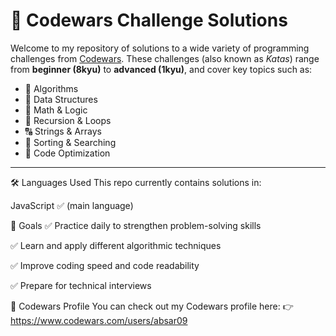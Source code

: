 # 🧠 Codewars Challenge Solutions

Welcome to my repository of solutions to a wide variety of programming challenges from [Codewars](https://www.codewars.com/).
These challenges (also known as *Katas*) range from **beginner (8kyu)** to **advanced (1kyu)**, and cover key topics such as:

* 🧮 Algorithms
* 🧰 Data Structures
* 🧾 Math & Logic
* 🔄 Recursion & Loops
* 🔠 Strings & Arrays
* 🧵 Sorting & Searching
* 🧹 Code Optimization

---

🛠 Languages Used
This repo currently contains solutions in:

JavaScript ✅ (main language)




🚀 Goals
✅ Practice daily to strengthen problem-solving skills

✅ Learn and apply different algorithmic techniques

✅ Improve coding speed and code readability

✅ Prepare for technical interviews 


🔗 Codewars Profile
You can check out my Codewars profile here:
👉  https://www.codewars.com/users/absar09

